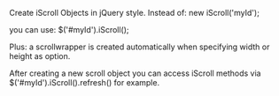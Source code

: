 Create iScroll Objects in jQuery style. Instead of: 
    new iScroll('myId');

you can use:
    $('#myId').iScroll();

Plus: a scrollwrapper is created automatically when specifying width or height as option.

After creating a new scroll object you can access iScroll methods via $('#myId').iScroll().refresh() for example.